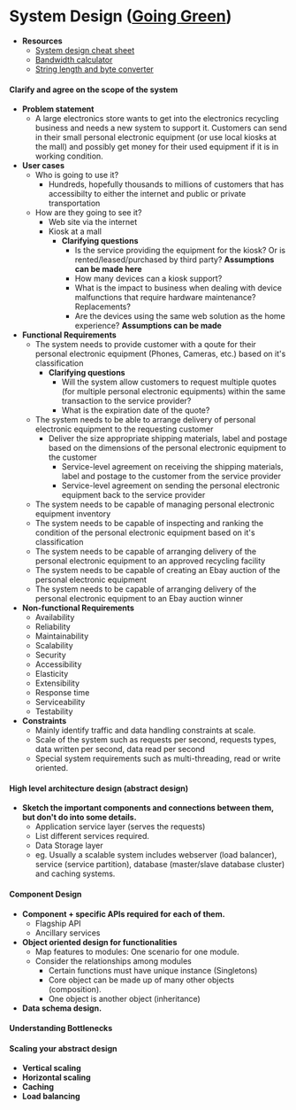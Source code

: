 # System Design ([Going Green](http://fundamentalsofsoftwarearchitecture.com/katas/kata?id=GoingGreen))
* **Resources**
  * [System design cheat sheet](https://gist.github.com/vasanthk/485d1c25737e8e72759f)
  * [Bandwidth calculator](https://www.calculator.net/bandwidth-calculator.html)
  * [String length and byte converter](https://mothereff.in/byte-counter)
#### Clarify and agree on the scope of the system
* **Problem statement**
  * A large electronics store wants to get into the electronics recycling business and needs a new system to support it. Customers can send in their small personal electronic equipment (or use local kiosks at the mall) and possibly get money for their used equipment if it is in working condition.
* **User cases**
  * Who is going to use it?
    * Hundreds, hopefully thousands to millions of customers that has accessibilty to either the internet and public or private transportation
  * How are they going to see it?
    * Web site via the internet
    * Kiosk at a mall
      * **Clarifying questions**
        * Is the service providing the equipment for the kiosk? Or is rented/leased/purchased by third party? **Assumptions can be made here**
        * How many devices can a kiosk support?
        * What is the impact to business when dealing with device malfunctions that require hardware maintenance? Replacements?
        * Are the devices using the same web solution as the home experience? **Assumptions can be made**
* **Functional Requirements**
  * The system needs to provide customer with a qoute for their personal electronic equipment (Phones, Cameras, etc.) based on it's classification
    * **Clarifying questions** 
      * Will the system allow customers to request multiple quotes (for multiple personal electronic equipments) within the same transaction to the service provider?
      * What is the expiration date of the quote?
  * The system needs to be able to arrange delivery of personal electronic equipment to the requesting customer
    * Deliver the size appropriate shipping materials, label and postage based on the dimensions of the personal electronic equipment to the customer
      * Service-level agreement on receiving the shipping materials, label and postage to the customer from the service provider
      * Service-level agreement on sending the personal electronic equipment back to the service provider
   * The system needs to be capable of managing personal electronic equipment inventory
   * The system needs to be capable of inspecting and ranking the condition of the personal electronic equipment based on it's classification
   * The system needs to be capable of arranging delivery of the personal electronic equipment to an approved recycling facility
   * The system needs to be capable of creating an Ebay auction of the personal electronic equipment
   * The system needs to be capable of arranging delivery of the personal electronic equipment to an Ebay auction winner
* **Non-functional Requirements**
  * Availability
  * Reliability
  * Maintainability
  * Scalability
  * Security
  * Accessibility
  * Elasticity
  * Extensibility
  * Response time
  * Serviceability
  * Testability
* **Constraints**
  * Mainly identify traffic and data handling constraints at scale.
  * Scale of the system such as requests per second, requests types, data written per second, data read per second
  * Special system requirements such as multi-threading, read or write oriented.
#### High level architecture design (abstract design)
* **Sketch the important components and connections between them, but don't do into some details.**
  * Application service layer (serves the requests)
  * List different services required.
  * Data Storage layer
  * eg. Usually a scalable system includes webserver (load balancer), service (service partition), database (master/slave database cluster) and caching systems.
#### Component Design
* **Component + specific APIs required for each of them.**
  * Flagship API
  * Ancillary services
* **Object oriented design for functionalities**
  * Map features to modules: One scenario for one module.
  * Consider the relationships among modules
    * Certain functions must have unique instance (Singletons)
    * Core object can be made up of many other objects (composition).
    * One object is another object (inheritance)
* **Data schema design.**
#### Understanding Bottlenecks
#### Scaling your abstract design
* **Vertical scaling**
* **Horizontal scaling**
* **Caching**
* **Load balancing**
